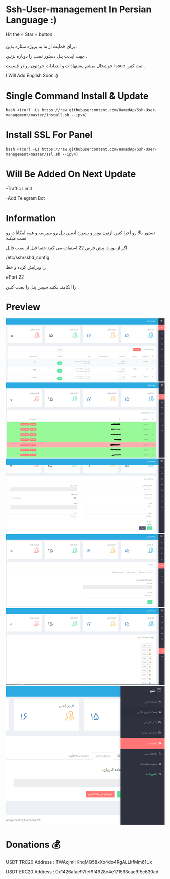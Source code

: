 # Ssh-User-management In Persian Language :)
Hit the ⭐ Star ⭐ button .

برای حمایت از ما به پروژه ستاره بدین . 

جهت اپدیت پنل دستور نصب را دوباره بزنین .

خوشحال میشم پیشنهادات و انتقادات خودتون رو در قسمت issue ثبت کنین .

I Will Add English Soon :)

# Single Command Install & Update

````
bash <(curl -Ls https://raw.githubusercontent.com/HamedAp/Ssh-User-management/master/install.sh --ipv4)
````

# Install SSL For Panel

````
bash <(curl -Ls https://raw.githubusercontent.com/HamedAp/Ssh-User-management/master/ssl.sh --ipv4)
````


# Will Be Added On Next Update 

-Traffic Limit

-Add Telegram Bot




# Information
دستور بالا رو اجرا کنین ازتون یوزر و پسورد ادمین پنل رو میپرسه و همه امکانات رو نصب میکنه 

اگر از پورت پیش فرض 22 استفاده می کنید حتما قبل از نصب فایل 

/etc/ssh/sshd_config  

را ویرایش کرده و خط 

#Port 22

را آنکامند بکنید سپس پنل را نصب کنین .


# Preview
![](screenshot/index.PNG)
![](screenshot/online.PNG)
![](screenshot/newuser.PNG)
![](screenshot/setting.PNG)
![](screenshot/filtering.PNG)
![](screenshot/menu.PNG)

# Donations 💰
USDT TRC20 Address :
TWAcjmHKhqMQ58xXo4do4RgALLkfMm61Ux

USDT ERC20 Address :
0x1426afae97fef9f4928e4e171593cae9f5c630cd
